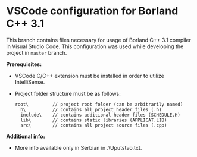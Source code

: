 # VSCode configuration for Borland C++ 3.1
This branch contains files necessary for usage of Borland C++ 3.1 compiler in Visual Studio Code. This configuration was used while developing the project in `master` branch.

<b>Prerequisites:</b>

- VSCode C/C++ extension must be installed in order to utilize IntelliSense.

- Project folder structure must be as follows:

  ```
  root\			// project root folder (can be arbitrarily named)
    h\          // contains all project header files (.h)
    include\    // contains additional header files (SCHEDULE.H)
    lib\        // contains static libraries (APPLICAT.LIB)
    src\    	// contains all project source files (.cpp)
  ```

<b>Additional info:</b>

- More info available only in Serbian in .\Uputstvo.txt.